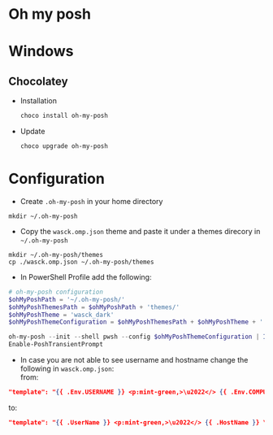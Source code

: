 # Oh my posh

# Windows
## Chocolatey
- Installation
  ```PowerShell
  choco install oh-my-posh
  ```
- Update
  ```PowerShell
  choco upgrade oh-my-posh
  ```

# Configuration
- Create `.oh-my-posh` in your home directory
```Shell
mkdir ~/.oh-my-posh
```
- Copy the `wasck.omp.json` theme and paste it under a themes direcory in `~/.oh-my-posh`
```Shell
mkdir ~/.oh-my-posh/themes
cp ./wasck.omp.json ~/.oh-my-posh/themes
```
- In PowerShell Profile add the following:
```PowerShell
# oh-my-posh configuration
$ohMyPoshPath = '~/.oh-my-posh/'
$ohMyPoshThemesPath = $ohMyPoshPath + 'themes/'
$ohMyPoshTheme = 'wasck_dark'
$ohMyPoshThemeConfiguration = $ohMyPoshThemesPath + $ohMyPoshTheme + '.omp.json'

oh-my-posh --init --shell pwsh --config $ohMyPoshThemeConfiguration | Invoke-Expression
Enable-PoshTransientPrompt
```

- In case you are not able to see username and hostname change the following in `wasck.omp.json`:  
from:
```Json
"template": "{{ .Env.USERNAME }} <p:mint-green,>\u2022</> {{ .Env.COMPUTERNAME }} \u27E9 "
```
to:
```Json
"template": "{{ .UserName }} <p:mint-green,>\u2022</> {{ .HostName }} \u27E9 ",
```